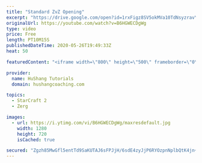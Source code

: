 ```yaml
---
title: "Standard ZvZ Opening"
excerpt: "https://drive.google.com/open?id=1rxFigz8SV5okMVa10TdNsyzravYgkTjE  Interested in lessons? Email Devon directly at hushangtutorials@outlook.com ------------------------------------------------------------------------------------------------------- Want to support HuShang Tutorials directly? Patreon is"
originalUrl: https://youtube.com/watch?v=B6HGWECDgWg
type: video
price: Free
length: PT10M15S
publishedDateTime: 2020-05-26T19:49:33Z
heat: 50

featuredContent: "<iframe width=\"800\" height=\"500\" frameborder=\"0\" src=\"https://www.youtube.com/embed/B6HGWECDgWg\" allow=\"accelerometer; autoplay; encrypted-media; gyroscope; picture-in-picture\" allowfullscreen></iframe>"

provider:
  name: HuShang Tutorials
  domain: hushangcoaching.com

topics:
  - StarCraft 2
  - Zerg

images:
  - url: https://i.ytimg.com/vi/B6HGWECDgWg/maxresdefault.jpg
    width: 1280
    height: 720
    isCached: true

secured: "Zgzh85MwGfl5entTd9SaKUTAJ6sFPJjH/6sdE4zyJjP6RYOzpnNplbQtK4jn+Mu4MmTwwXZFH2ByWKUf0UBJYM5P+TffGIATBOjMdqgJe4nn++rEIN+QuB/BmLYOKEDwSkOFg36/cErn1NUMMMwEBW4uQn2yPGoTWOpq5x6KLBmh4hBA1tYQABqgtkFDqVuToDGVbYcdGmA73DXaYwJxxZHoKqT32tijfMpM0Hj2TSQqZjC/XGP6YBZ7WuoRNMVKWb2t8uNbd7xXYCUxAjUFgNwJrnkot9eZ2c/GyOJaICtHuQzHrKiuAKqLcygyTe2N509tJ3Yu3HkSda5UltbznTxdqOzqiYXXvOV7cS0moP3L4yEQ2ZQMsT2z5yXLl24ixE1sCA+5voFzx7EEjQsYn7kiQFtCn2blPPFacyNT7h8=;DRPzjAp4PsZgSebgXaJuRw=="
---
```


